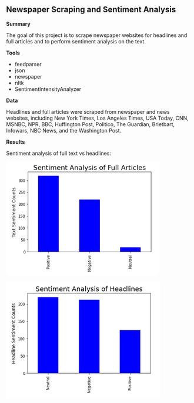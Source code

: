 ## Newspaper Scraping and Sentiment Analysis

**Summary**

The goal of this project is to scrape newspaper websites for headlines and full articles and to perform sentiment analysis on the text.

**Tools**

* feedparser
* json
* newspaper
* nltk
* SentimentIntensityAnalyzer

**Data**

Headlines and full articles were scraped from newspaper and news websites, including New York Times, Los Angeles Times, USA Today, CNN, MSNBC, NPR, BBC, Huffington Post, Politico, The Guardian, Brietbart, Infowars, NBC News, and the Washington Post.

**Results**

Sentiment analysis of full text vs headlines:

![text](/images/Text.PNG)

![headlines](/images/Headline.PNG)
